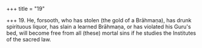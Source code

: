 +++
title = "19"

+++
19. He, forsooth, who has stolen (the gold of a Brāhmaṇa), has drunk spirituous liquor, has slain a learned Brāhmaṇa, or has violated his Guru's bed, will become free from all (these) mortal sins if he studies the Institutes of the sacred law.

